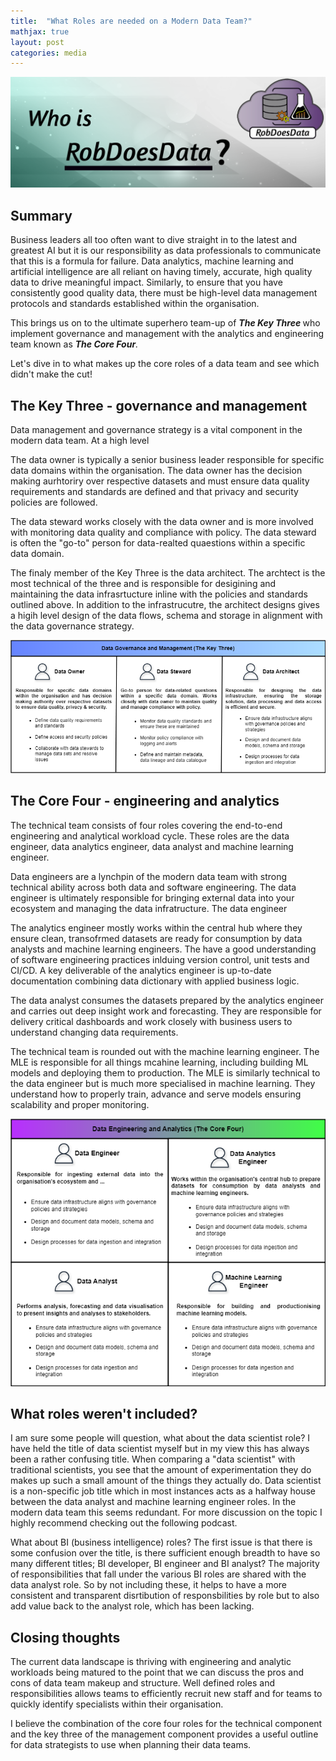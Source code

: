 ```yaml
---
title:  "What Roles are needed on a Modern Data Team?"
mathjax: true
layout: post
categories: media
---
```


<img src="/images/blogs/2024-02-26-robdoesdata.png">

## Summary

Business leaders all too often want to dive straight in to the latest and greatest AI but it is our responsibility as data professionals to communicate that this is a formula for failure. Data analytics, machine learning and artificial intelligence are all reliant on having timely, accurate, high quality data to drive meaningful impact. Similarly, to ensure that you have consistently good quality data, there must be high-level data management protocols and standards established within the organisation. 

This brings us on to the ultimate superhero team-up of <i> <b> The Key Three </b> </i>  who implement governance and management with the analytics and engineering team known as <i> <b> The Core Four</b>. </i>

Let's dive in to what makes up the core roles of a data team and see which didn't make the cut!

## The Key Three - governance and management
Data management and governance strategy is a vital component in the modern data team. At a high level 

The data owner is typically a senior business leader responsible for specific data domains within the organisation. The data owner has the decision making aurhtoriry over respective datasets and must ensure data quality requirements and standards are defined and that privacy and security policies are followed. 

The data steward works closely with the data owner and is more involved with monitoring data quality and compliance with policy. The data steward is often the "go-to" person for data-realted quaestions within a specific data domain.

The finaly member of the Key Three is the data architect. The archtect is the most technical of the three and is responsible for desigining and maintaining the data infrasrtucture inline with the policies and standards outlined above. In addition to the infrastrucutre, the architect designs gives a higih level design of the data flows, schema and storage in alignment with the data governance strategy.

<p align="center">
<img src="/images/blogs/keythree.png" width="700">
</p>

## The Core Four - engineering and analytics
The technical team consists of four roles covering the end-to-end engineering and analytical workload cycle. These roles are the data engineer, data analytics engineer, data analyst and machine learning engineer.

Data engineers are a lynchpin of the modern data team with strong technical ability across both data and software engineering. The data engineer is ultimately responsible for bringing external data into your ecosystem and managing the data infratructure. The data engineer

The analytics engineer mostly works within the central hub where they ensure clean, transofrmed datasets are ready for consumption by data analysts and machine learning engineers. The have a good understanding of software engineering practices inlduing version control, unit tests and CI/CD. A key deliverable of the analytics engineer is up-to-date documentation combining data dictionary with applied business logic.

The data analyst consumes the datasets prepared by the analytics engineer and carries out deep insight work and forecasting. They are responsible for delivery critical dashboards and work closely with business users to understand changing data requirements.

The technical team is rounded out with the machine learning engineer. The MLE is responsible for all things mcahine learning, including building ML models and deploying them to production. The MLE is similarly technical to the data engineer but is much more specialised in machine learning. They understand how to properly train, advance and serve models ensuring scalability and proper monitoring.

<p align="center">

<img src="/images/blogs/corefour.png" width="600">

</p>

## What roles weren't included?
I am sure some people will question, what about the data scientist role? I have held the title of data scientist myself but in my view this has always been a rather confusing title. When comparing a "data scientist" with traditional scientists, you see that the amount of experimentation they do makes up such a small amount of the things they actually do. Data scientist is a non-specific job title which in most instances acts as a halfway house between the data analyst and machine learning engineer roles. In the modern data team this seems redundant. For more discussion on the topic I highly recommend checking out the following podcast.

What about BI (business intelligence) roles? The first issue is that there is some confusion over the title, is there sufficient enough breadth to have so many different titles; BI developer, BI engineer and BI analyst? The majority of responsibilities that fall under the various BI roles are shared with the data analyst role. So by not including these, it helps to have a more consistent and transparent disrtibution of responsbilities by role but to also add value back to the analyst role, which has been lacking.

## Closing thoughts

The current data landscape is thriving with engineering and analytic workloads being matured to the point that we can discuss the pros and cons of data team makeup and structure. Well defined roles and responsibilities allows teams to efficiently recruit new staff and for teams to quickly identify specialists within their organisation. 

I believe the combination of the core four roles for the technical component and the key three of the management component provides a useful outline for data strategists to use when planning their data teams.








